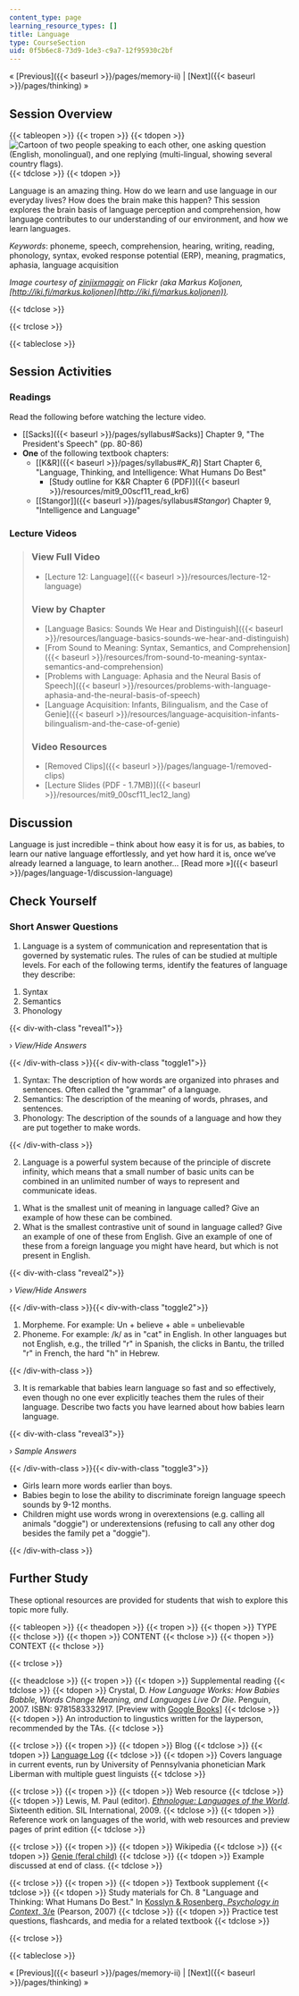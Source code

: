 ```yaml
---
content_type: page
learning_resource_types: []
title: Language
type: CourseSection
uid: 0f5b6ec8-73d9-1de3-c9a7-12f95930c2bf
---
```


« [Previous]({{< baseurl >}}/pages/memory-ii) | [Next]({{< baseurl >}}/pages/thinking) »

Session Overview
----------------

{{< tableopen >}}
{{< tropen >}}
{{< tdopen >}}
![Cartoon of two people speaking to each other, one asking question (English, monolingual), and one replying (multi-lingual, showing several country flags).](/courses/brain-and-cognitive-sciences/9-00sc-introduction-to-psychology-fall-2011/language-1/lec12_chp.jpg)
{{< tdclose >}}
{{< tdopen >}}


Language is an amazing thing. How do we learn and use language in our everyday lives? How does the brain make this happen? This session explores the brain basis of language perception and comprehension, how language contributes to our understanding of our environment, and how we learn languages.

_Keywords_: phoneme, speech, comprehension, hearing, writing, reading, phonology, syntax, evoked response potential (ERP), meaning, pragmatics, aphasia, language acquisition

_Image courtesy of [zinjixmaggir](http://www.flickr.com/photos/dilaudid/4954719152/) on Flickr (aka Markus Koljonen, [http://iki.fi/markus.koljonen](http://iki.fi/markus.koljonen))._


{{< tdclose >}}

{{< trclose >}}

{{< tableclose >}}

Session Activities
------------------

### Readings

Read the following before watching the lecture video.

*   \[[Sacks]({{< baseurl >}}/pages/syllabus#Sacks)\] Chapter 9, "The President's Speech" (pp. 80-86)
*   **One** of the following textbook chapters:
    *   \[[K&R]({{< baseurl >}}/pages/syllabus#_K_R_)\] Start Chapter 6, "Language, Thinking, and Intelligence: What Humans Do Best"
        *   [Study outline for K&R Chapter 6 (PDF)]({{< baseurl >}}/resources/mit9_00scf11_read_kr6)
    *   [\[Stangor\]]({{< baseurl >}}/pages/syllabus#_Stangor_) Chapter 9, "Intelligence and Language"

### Lecture Videos

> ### View Full Video
> 
> *   [Lecture 12: Language]({{< baseurl >}}/resources/lecture-12-language)
> 
> ### View by Chapter
> 
> *   [Language Basics: Sounds We Hear and Distinguish]({{< baseurl >}}/resources/language-basics-sounds-we-hear-and-distinguish)
> *   [From Sound to Meaning: Syntax, Semantics, and Comprehension]({{< baseurl >}}/resources/from-sound-to-meaning-syntax-semantics-and-comprehension)
> *   [Problems with Language: Aphasia and the Neural Basis of Speech]({{< baseurl >}}/resources/problems-with-language-aphasia-and-the-neural-basis-of-speech)
> *   [Language Acquisition: Infants, Bilingualism, and the Case of Genie]({{< baseurl >}}/resources/language-acquisition-infants-bilingualism-and-the-case-of-genie)
> 
> ### Video Resources
> 
> *   [Removed Clips]({{< baseurl >}}/pages/language-1/removed-clips)
> *   [Lecture Slides (PDF - 1.7MB)]({{< baseurl >}}/resources/mit9_00scf11_lec12_lang)

Discussion
----------

Language is just incredible – think about how easy it is for us, as babies, to learn our native language effortlessly, and yet how hard it is, once we’ve already learned a language, to learn another… [Read more »]({{< baseurl >}}/pages/language-1/discussion-language)

Check Yourself
--------------

### Short Answer Questions

1) Language is a system of communication and representation that is governed by systematic rules. The rules of can be studied at multiple levels. For each of the following terms, identify the features of language they describe:

1.  Syntax
2.  Semantics
3.  Phonology

{{< div-with-class "reveal1">}}

› _View/Hide Answers_

{{< /div-with-class >}}{{< div-with-class "toggle1">}}

1.  Syntax: The description of how words are organized into phrases and sentences. Often called the "grammar" of a language.
2.  Semantics: The description of the meaning of words, phrases, and sentences.
3.  Phonology: The description of the sounds of a language and how they are put together to make words.



{{< /div-with-class >}}

2) Language is a powerful system because of the principle of discrete infinity, which means that a small number of basic units can be combined in an unlimited number of ways to represent and communicate ideas.

1.  What is the smallest unit of meaning in language called? Give an example of how these can be combined.
2.  What is the smallest contrastive unit of sound in language called? Give an example of one of these from English. Give an example of one of these from a foreign language you might have heard, but which is not present in English.

{{< div-with-class "reveal2">}}

› _View/Hide Answers_

{{< /div-with-class >}}{{< div-with-class "toggle2">}}

1.  Morpheme. For example: Un + believe + able = unbelievable
2.  Phoneme. For example: /k/ as in "cat" in English. In other languages but not English, e.g., the trilled "r" in Spanish, the clicks in Bantu, the trilled "r" in French, the hard "h" in Hebrew.

{{< /div-with-class >}}

3) It is remarkable that babies learn language so fast and so effectively, even though no one ever explicitly teaches them the rules of their language. Describe two facts you have learned about how babies learn language.

{{< div-with-class "reveal3">}}

› _Sample Answers_

{{< /div-with-class >}}{{< div-with-class "toggle3">}}

*   Girls learn more words earlier than boys.
*   Babies begin to lose the ability to discriminate foreign language speech sounds by 9-12 months.
*   Children might use words wrong in overextensions (e.g. calling all animals "doggie") or underextensions (refusing to call any other dog besides the family pet a "doggie").

{{< /div-with-class >}}

Further Study
-------------

These optional resources are provided for students that wish to explore this topic more fully.

{{< tableopen >}}
{{< theadopen >}}
{{< tropen >}}
{{< thopen >}}
TYPE
{{< thclose >}}
{{< thopen >}}
CONTENT
{{< thclose >}}
{{< thopen >}}
CONTEXT
{{< thclose >}}

{{< trclose >}}

{{< theadclose >}}
{{< tropen >}}
{{< tdopen >}}
Supplemental reading
{{< tdclose >}}
{{< tdopen >}}
Crystal, D. _How Language Works: How Babies Babble, Words Change Meaning, and Languages Live Or Die_. Penguin, 2007. ISBN: 9781583332917. \[Preview with [Google Books](http://books.google.com/books?id=f1DVuMvbf7IC&pg=PAfrontcover)\]
{{< tdclose >}}
{{< tdopen >}}
An introduction to lingustics written for the layperson, recommended by the TAs.
{{< tdclose >}}

{{< trclose >}}
{{< tropen >}}
{{< tdopen >}}
Blog
{{< tdclose >}}
{{< tdopen >}}
[Language Log](http://languagelog.ldc.upenn.edu/nll/)
{{< tdclose >}}
{{< tdopen >}}
Covers language in current events, run by University of Pennsylvania phonetician Mark Liberman with multiple guest linguists
{{< tdclose >}}

{{< trclose >}}
{{< tropen >}}
{{< tdopen >}}
Web resource
{{< tdclose >}}
{{< tdopen >}}
Lewis, M. Paul (editor). [_Ethnologue: Languages of the World_](http://www.ethnologue.com/). Sixteenth edition. SIL International, 2009.
{{< tdclose >}}
{{< tdopen >}}
Reference work on languages of the world, with web resources and preview pages of print edition
{{< tdclose >}}

{{< trclose >}}
{{< tropen >}}
{{< tdopen >}}
Wikipedia
{{< tdclose >}}
{{< tdopen >}}
[Genie (feral child)](http://en.wikipedia.org/wiki/Genie_%28feral_child%29)
{{< tdclose >}}
{{< tdopen >}}
Example discussed at end of class.
{{< tdclose >}}

{{< trclose >}}
{{< tropen >}}
{{< tdopen >}}
Textbook supplement
{{< tdclose >}}
{{< tdopen >}}
Study materials for Ch. 8 "Language and Thinking: What Humans Do Best." In [Kosslyn & Rosenberg, _Psychology in Context_, 3/e](http://www.pearsonhighered.com/educator/product/Fundamentals-of-Psychology-in-Context/9780205507573.page) (Pearson, 2007)
{{< tdclose >}}
{{< tdopen >}}
Practice test questions, flashcards, and media for a related textbook
{{< tdclose >}}

{{< trclose >}}

{{< tableclose >}}

« [Previous]({{< baseurl >}}/pages/memory-ii) | [Next]({{< baseurl >}}/pages/thinking) »